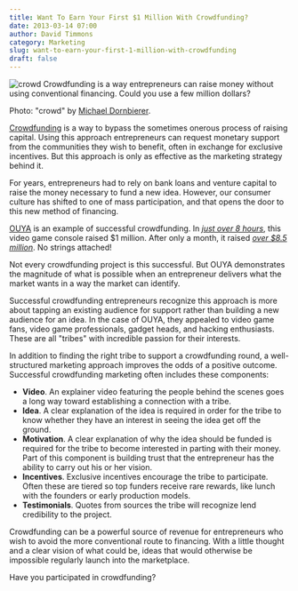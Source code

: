 ```yaml
---
title: Want To Earn Your First $1 Million With Crowdfunding?
date: 2013-03-14 07:00
author: David Timmons
category: Marketing
slug: want-to-earn-your-first-1-million-with-crowdfunding
draft: false
---
```


![crowd][1]
<span class="img-caption">
  Crowdfunding is a way entrepreneurs can raise money without using
  conventional financing. Could you use a few million dollars?

  Photo: "crowd" by [Michael Dornbierer][2].
</span>

[Crowdfunding][] is a way to bypass the sometimes onerous process of
raising capital. Using this approach entrepreneurs can request monetary
support from the communities they wish to benefit, often in exchange
for exclusive incentives. But this approach is only as effective as the
marketing strategy behind it.

For years, entrepreneurs had to rely on bank loans and venture capital
to raise the money necessary to fund a new idea. However, our consumer
culture has shifted to one of mass participation, and that opens the
door to this new method of financing.

[OUYA][] is an example of successful crowdfunding. In *[just over 8 hours][3]*,
this video game console raised $1 million. After only a month, it raised
*[over $8.5 million][4]*. No strings attached!

Not every crowdfunding project is this successful. But OUYA demonstrates
the magnitude of what is possible when an entrepreneur delivers what the
market wants in a way the market can identify.

Successful crowdfunding entrepreneurs recognize this approach is more
about tapping an existing audience for support rather than building a
new audience for an idea. In the case of OUYA, they appealed to video
game fans, video game professionals, gadget heads, and hacking
enthusiasts. These are all "tribes" with incredible passion for their
interests.

In addition to finding the right tribe to support a crowdfunding round,
a well-structured marketing approach improves the odds of a positive
outcome. Successful crowdfunding marketing often includes these
components:

-   **Video**. An explainer video featuring the people behind the scenes
    goes a long way toward establishing a connection with a tribe.
-   **Idea**. A clear explanation of the idea is required in order for
    the tribe to know whether they have an interest in seeing the idea
    get off the ground.
-   **Motivation**. A clear explanation of why the idea should be funded
    is required for the tribe to become interested in parting with their
    money. Part of this component is building trust that the
    entrepreneur has the ability to carry out his or her vision.
-   **Incentives**. Exclusive incentives encourage the tribe to
    participate. Often these are tiered so top funders receive rare
    rewards, like lunch with the founders or early production models.
-   **Testimonials**. Quotes from sources the tribe will recognize lend
    credibility to the project.

Crowdfunding can be a powerful source of revenue for entrepreneurs who
wish to avoid the more conventional route to financing. With a little
thought and a clear vision of what could be, ideas that would otherwise
be impossible regularly launch into the marketplace.

Have you participated in crowdfunding?


[1]: {{imagePath}}2013/03/want-to-earn-your-first-1-million-with-crowdfunding0.jpg
  "Want To Earn Your First $1 Million With Crowdfunding?"

[2]: http://www.flickr.com/photos/ausnahmezustand/7624312056/
  "View the original photo on Flickr."

[3]: http://www.kickstarter.com/blog/ouyas-big-day
  "Click here to read about Kickstarter projects that quickly earned millions of dollars."

[4]: http://www.kickstarter.com/projects/ouya/ouya-a-new-kind-of-video-game-console?ref=live
  "Click here to visit the OUYA Kickstarter page."

[Crowdfunding]: http://en.wikipedia.org/wiki/Crowdfunding
  "Click here to learn more about crowdfunding."

[OUYA]: http://www.ouya.tv/
  "Click here to learn more about OUYA."
